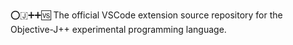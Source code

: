 ⭕️🇯➕️➕️🆚️ The official VSCode extension source repository for the Objective-J++ experimental programming language.

